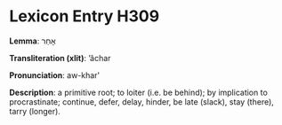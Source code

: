 # Lexicon Entry H309

**Lemma**: אָחַר

**Transliteration (xlit)**: ʼâchar

**Pronunciation**: aw-khar'

**Description**:
a primitive root; to loiter (i.e. be behind); by implication to procrastinate; continue, defer, delay, hinder, be late (slack), stay (there), tarry (longer).
